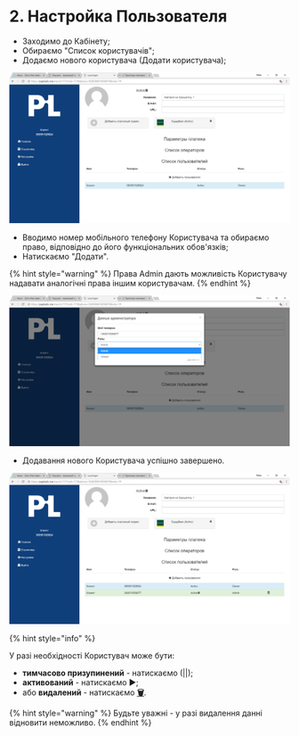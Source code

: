 # 2. Настройка Пользователя

* Заходимо до Кабінету;
* Обираємо "Список користувачів";
* Додаємо нового користувача \(Додати користувача\);

![](../.gitbook/assets/image-45.png)

* Вводимо номер мобільного телефону Користувача та обираємо право, відповідно до його функціональних обов'язків;
* Натискаємо "Додати".

{% hint style="warning" %}
Права Admin дають можливість Користувачу надавати аналогічні права іншим користувачам.
{% endhint %}

![](../.gitbook/assets/image-24.png)

* Додавання нового Користувача успішно завершено.

![](../.gitbook/assets/image-13.png)

{% hint style="info" %}

У разі необхідності Користувач може бути:

* **тимчасово призупинений** - натискаємо \(\|\|\);  
* **активований** -  натискаємо ▶;  
* або **видалений** - натискаємо  [**🗑**](http://graphemica.com/🗑).

{% hint style="warning" %}
Будьте уважні - у разі видалення данні відновити неможливо.
{% endhint %}

